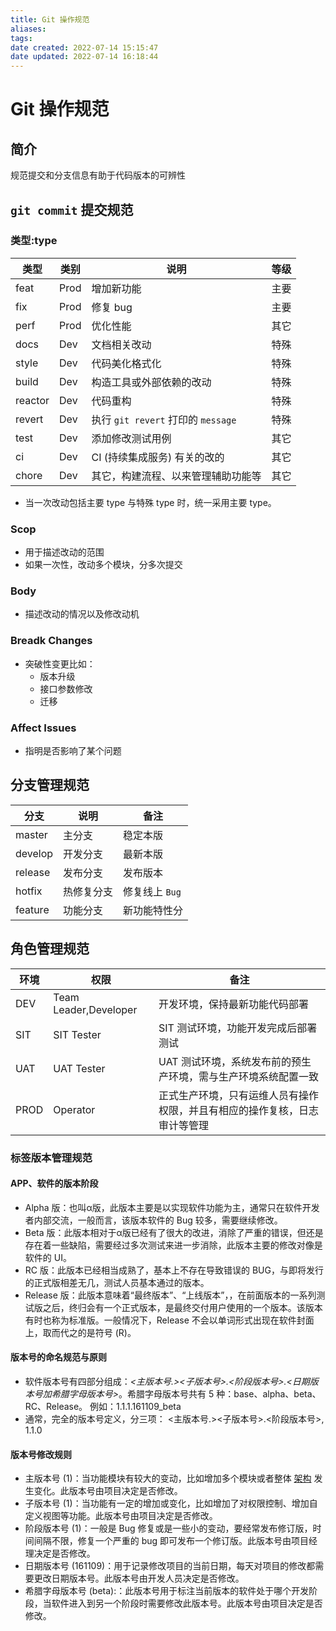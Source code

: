 ```yaml
---
title: Git 操作规范
aliases: 
tags: 
date created: 2022-07-14 15:15:47
date updated: 2022-07-14 16:18:44
---
```


# Git 操作规范

## 简介

规范提交和分支信息有助于代码版本的可辨性

## `git commit` 提交规范

### 类型:type

| 类型    | 类别 | 说明                                   | 等级 |
| ------- | ---- | -------------------------------------- | ---- |
| feat    | Prod | 增加新功能                             | 主要 |
| fix     | Prod | 修复 bug                               | 主要 |
| perf    | Prod | 优化性能                               | 其它 |
| docs    | Dev  | 文档相关改动                           | 特殊 |
| style   | Dev  | 代码美化格式化                         | 特殊 |
| build   | Dev  | 构造工具或外部依赖的改动               | 特殊 |
| reactor | Dev  | 代码重构                               | 特殊 |
| revert  | Dev  | 执行 `git revert` 打印的 `message` | 特殊 |
| test    | Dev  | 添加修改测试用例                       | 其它 |
| ci      | Dev  | CI (持续集成服务) 有关的改的           | 其它 |
| chore   | Dev  | 其它，构建流程、以来管理辅助功能等     | 其它 |

- 当一次改动包括主要 type 与特殊 type 时，统一采用主要 type。

### Scop

- 用于描述改动的范围
- 如果一次性，改动多个模块，分多次提交

### Body

- 描述改动的情况以及修改动机

### Breadk Changes

 - 突破性变更比如：
   - 版本升级
   - 接口参数修改
   - 迁移

### Affect Issues

- 指明是否影响了某个问题

## 分支管理规范

| 分支    | 说明       | 备注           |
| ------- | ---------- | -------------- |
| master  | 主分支     | 稳定本版       |
| develop | 开发分支   | 最新本版       |
| release | 发布分支   | 发布版本       |
| hotfix  | 热修复分支 | 修复线上 `Bug` |
| feature | 功能分支   | 新功能特性分              |

## 角色管理规范

| 环境   | 权限                    | 备注                                    |
|------|-----------------------|---------------------------------------|
| DEV  | Team Leader,Developer | 开发环境，保持最新功能代码部署                       |
| SIT  | SIT Tester            | SIT 测试环境，功能开发完成后部署测试                  |
| UAT  | UAT Tester            | UAT 测试环境，系统发布前的预生产环境，需与生产环境系统配置一致     |
| PROD | Operator              | 正式生产环境，只有运维人员有操作权限，并且有相应的操作复核，日志审计等管理 |

### 标签版本管理规范

#### APP、软件的版本阶段

- Alpha 版：也叫α版，此版本主要是以实现软件功能为主，通常只在软件开发者内部交流，一般而言，该版本软件的 Bug 较多，需要继续修改。
- Beta 版：此版本相对于α版已经有了很大的改进，消除了严重的错误，但还是存在着一些缺陷，需要经过多次测试来进一步消除，此版本主要的修改对像是软件的 UI。
- RC 版：此版本已经相当成熟了，基本上不存在导致错误的 BUG，与即将发行的正式版相差无几，测试人员基本通过的版本。
- Release 版：此版本意味着“最终版本”、“上线版本”，，在前面版本的一系列测试版之后，终归会有一个正式版本，是最终交付用户使用的一个版本。该版本有时也称为标准版。一般情况下，Release 不会以单词形式出现在软件封面上，取而代之的是符号 (R)。

#### 版本号的命名规范与原则

- 软件版本号有四部分组成：_<主版本号.><子版本号>.<阶段版本号>.<日期版本号加希腊字母版本号>_。希腊字母版本号共有 5 种：base、alpha、beta、RC、Release。 例如：1.1.1.161109_beta   
 - 通常，完全的版本号定义，分三项： <主版本号.><子版本号>.<阶段版本号>, 1.1.0

#### 版本号修改规则

- 主版本号 (1)：当功能模块有较大的变动，比如增加多个模块或者整体 [架构](http://lib.csdn.net/base/16 "大型网站架构知识库") 发生变化。此版本号由项目决定是否修改。
- 子版本号 (1)：当功能有一定的增加或变化，比如增加了对权限控制、增加自定义视图等功能。此版本号由项目决定是否修改。
- 阶段版本号 (1)：一般是 Bug 修复或是一些小的变动，要经常发布修订版，时间间隔不限，修复一个严重的 bug 即可发布一个修订版。此版本号由项目经理决定是否修改。
- 日期版本号 (161109)：用于记录修改项目的当前日期，每天对项目的修改都需要更改日期版本号。此版本号由开发人员决定是否修改。
- 希腊字母版本号 (beta):：此版本号用于标注当前版本的软件处于哪个开发阶段，当软件进入到另一个阶段时需要修改此版本号。此版本号由项目决定是否修改。
